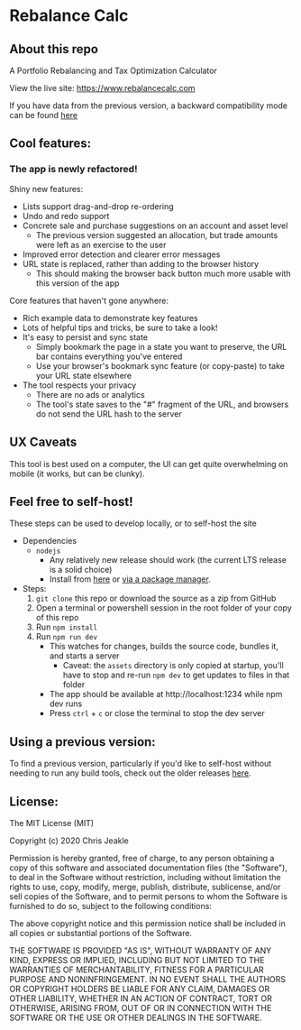 # Rebalance Calc

## About this repo
A Portfolio Rebalancing and Tax Optimization Calculator

View the live site: https://www.rebalancecalc.com

If you have data from the previous version, a backward compatibility mode can be found [here](http://www.rebalancecalc.com/backwardCompat/v1/)

## Cool features:

### The app is newly refactored!

Shiny new features:
* Lists support drag-and-drop re-ordering
* Undo and redo support
* Concrete sale and purchase suggestions on an account and asset level
    * The previous version suggested an allocation, but trade amounts were left as an exercise to the user
* Improved error detection and clearer error messages
* URL state is replaced, rather than adding to the browser history
    * This should making the browser back button much more usable with this version of the app

Core features that haven't gone anywhere:
* Rich example data to demonstrate key features
* Lots of helpful tips and tricks, be sure to take a look!
* It's easy to persist and sync state
    * Simply bookmark the page in a state you want to preserve, the URL bar contains everything you've entered
    * Use your browser's bookmark sync feature (or copy-paste) to take your URL state elsewhere
* The tool respects your privacy
    * There are no ads or analytics
    * The tool's state saves to the "#" fragment of the URL, and browsers do not send the URL hash to the server

## UX Caveats
This tool is best used on a computer, the UI can get quite overwhelming on mobile (it works, but can be clunky).

## Feel free to self-host!
These steps can be used to develop locally, or to self-host the site

* Dependencies
    * `nodejs`
        * Any relatively new release should work (the current LTS release is a solid choice)
        * Install from [here](https://nodejs.org/en/download/) or [via a package manager](https://nodejs.org/en/download/package-manager/).
* Steps:
    1. `git clone` this repo or download the source as a zip from GitHub
    1. Open a terminal or powershell session in the root folder of your copy of this repo
    1. Run `npm install`
    1. Run `npm run dev`
        * This watches for changes, builds the source code, bundles it, and starts a server
            * Caveat: the `assets` directory is only copied at startup, you'll have to stop and re-run `npm dev` to get updates to files in that folder
        * The app should be available at http://localhost:1234 while npm dev runs
        * Press `ctrl` + `c` or close the terminal to stop the dev server

## Using a previous version:
To find a previous version, particularly if you'd like to self-host without needing to run any build tools, check out the older releases [here](https://github.com/cjjeakle/rebalance-calc/releases/).

## License:
The MIT License (MIT)

Copyright (c) 2020 Chris Jeakle

Permission is hereby granted, free of charge, to any person obtaining a copy
of this software and associated documentation files (the "Software"), to deal
in the Software without restriction, including without limitation the rights
to use, copy, modify, merge, publish, distribute, sublicense, and/or sell
copies of the Software, and to permit persons to whom the Software is
furnished to do so, subject to the following conditions:

The above copyright notice and this permission notice shall be included in all
copies or substantial portions of the Software.

THE SOFTWARE IS PROVIDED "AS IS", WITHOUT WARRANTY OF ANY KIND, EXPRESS OR
IMPLIED, INCLUDING BUT NOT LIMITED TO THE WARRANTIES OF MERCHANTABILITY,
FITNESS FOR A PARTICULAR PURPOSE AND NONINFRINGEMENT. IN NO EVENT SHALL THE
AUTHORS OR COPYRIGHT HOLDERS BE LIABLE FOR ANY CLAIM, DAMAGES OR OTHER
LIABILITY, WHETHER IN AN ACTION OF CONTRACT, TORT OR OTHERWISE, ARISING FROM,
OUT OF OR IN CONNECTION WITH THE SOFTWARE OR THE USE OR OTHER DEALINGS IN THE
SOFTWARE.
